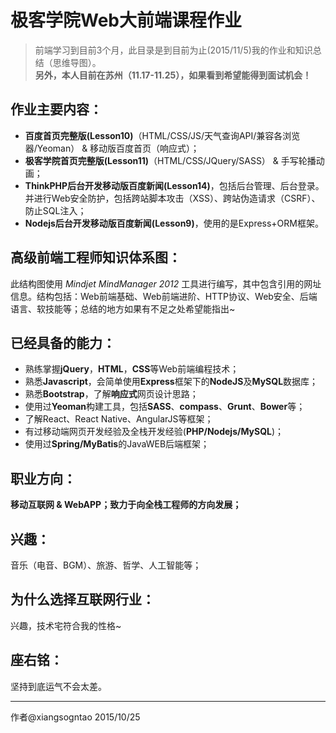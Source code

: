 # 极客学院Web大前端课程作业

> 前端学习到目前3个月，此目录是到目前为止(2015/11/5)我的作业和知识总结（思维导图）。  
> **另外，本人目前在苏州（11.17-11.25），如果看到希望能得到面试机会！**

作业主要内容：
-------

 - **百度首页完整版(Lesson10)**（HTML/CSS/JS/天气查询API/兼容各浏览器/Yeoman） & 移动版百度首页（响应式）；
 - **极客学院首页完整版(Lesson11)**（HTML/CSS/JQuery/SASS） & 手写轮播动画；
 - **ThinkPHP后台开发移动版百度新闻(Lesson14)**，包括后台管理、后台登录。并进行Web安全防护，包括跨站脚本攻击（XSS）、跨站伪造请求（CSRF）、防止SQL注入；
 - **Nodejs后台开发移动版百度新闻(Lesson9)**，使用的是Express+ORM框架。

高级前端工程师知识体系图：
-------------

此结构图使用 *Mindjet MindManager 2012* 工具进行编写，其中包含引用的网址信息。结构包括：Web前端基础、Web前端进阶、HTTP协议、Web安全、后端语言、软技能等；总结的地方如果有不足之处希望能指出~

已经具备的能力：
--------

 - 熟练掌握**jQuery**，**HTML**，**CSS**等Web前端编程技术；
 - 熟悉**Javascript**，会简单使用**Express**框架下的**NodeJS**及**MySQL**数据库；
 - 熟悉**Bootstrap**，了解**响应式**网页设计思路；
 - 使用过**Yeoman**构建工具，包括**SASS**、**compass**、**Grunt**、**Bower**等；
 - 了解React、React Native、AngularJS等框架；
 - 有过移动端网页开发经验及全栈开发经验(**PHP/Nodejs/MySQL**)；
 - 使用过**Spring/MyBatis**的JavaWEB后端框架；

职业方向：
-----

**移动互联网 & WebAPP；致力于向全栈工程师的方向发展；**

兴趣：
---

音乐（电音、BGM）、旅游、哲学、人工智能等；

为什么选择互联网行业：
-----------

兴趣，技术宅符合我的性格~

座右铭：
----

坚持到底运气不会太差。


----------


作者@xiangsogntao
2015/10/25